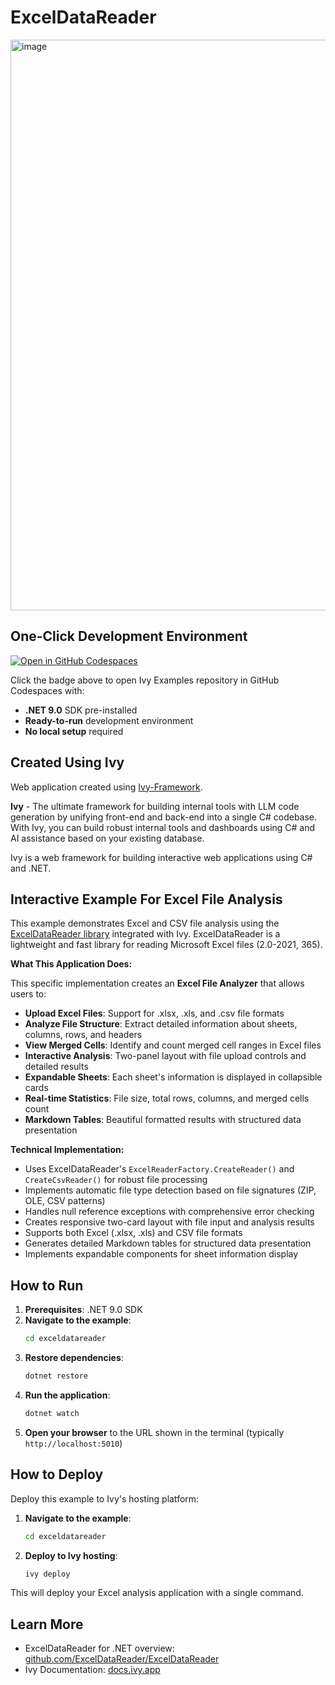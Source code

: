 # ExcelDataReader

<img width="1917" height="913" alt="image" src="https://github.com/user-attachments/assets/f1cd1de6-515a-41a6-832b-4b99231d5776" />

## One-Click Development Environment

[![Open in GitHub Codespaces](https://github.com/codespaces/badge.svg)](https://github.com/codespaces/new?hide_repo_select=true&ref=main&repo=Ivy-Interactive%2FIvy-Examples&machine=standardLinux32gb&devcontainer_path=.devcontainer%2Fexceldatareader%2Fdevcontainer.json&location=EuropeWest)

Click the badge above to open Ivy Examples repository in GitHub Codespaces with:
- **.NET 9.0** SDK pre-installed
- **Ready-to-run** development environment
- **No local setup** required

## Created Using Ivy

Web application created using [Ivy-Framework](https://github.com/Ivy-Interactive/Ivy-Framework).

**Ivy** - The ultimate framework for building internal tools with LLM code generation by unifying front-end and back-end into a single C# codebase. With Ivy, you can build robust internal tools and dashboards using C# and AI assistance based on your existing database.

Ivy is a web framework for building interactive web applications using C# and .NET.

## Interactive Example For Excel File Analysis

This example demonstrates Excel and CSV file analysis using the [ExcelDataReader library](https://github.com/ExcelDataReader/ExcelDataReader) integrated with Ivy. ExcelDataReader is a lightweight and fast library for reading Microsoft Excel files (2.0-2021, 365).

**What This Application Does:**

This specific implementation creates an **Excel File Analyzer** that allows users to:

- **Upload Excel Files**: Support for .xlsx, .xls, and .csv file formats
- **Analyze File Structure**: Extract detailed information about sheets, columns, rows, and headers
- **View Merged Cells**: Identify and count merged cell ranges in Excel files
- **Interactive Analysis**: Two-panel layout with file upload controls and detailed results
- **Expandable Sheets**: Each sheet's information is displayed in collapsible cards
- **Real-time Statistics**: File size, total rows, columns, and merged cells count
- **Markdown Tables**: Beautiful formatted results with structured data presentation

**Technical Implementation:**

- Uses ExcelDataReader's `ExcelReaderFactory.CreateReader()` and `CreateCsvReader()` for robust file processing
- Implements automatic file type detection based on file signatures (ZIP, OLE, CSV patterns)
- Handles null reference exceptions with comprehensive error checking
- Creates responsive two-card layout with file input and analysis results
- Supports both Excel (.xlsx, .xls) and CSV file formats
- Generates detailed Markdown tables for structured data presentation
- Implements expandable components for sheet information display

## How to Run

1. **Prerequisites**: .NET 9.0 SDK
2. **Navigate to the example**:
   ```bash
   cd exceldatareader
   ```
3. **Restore dependencies**:
   ```bash
   dotnet restore
   ```
4. **Run the application**:
   ```bash
   dotnet watch
   ```
5. **Open your browser** to the URL shown in the terminal (typically `http://localhost:5010`)

## How to Deploy

Deploy this example to Ivy's hosting platform:

1. **Navigate to the example**:
   ```bash
   cd exceldatareader
   ```
2. **Deploy to Ivy hosting**:
   ```bash
   ivy deploy
   ```
This will deploy your Excel analysis application with a single command.

## Learn More

- ExcelDataReader for .NET overview: [github.com/ExcelDataReader/ExcelDataReader](https://github.com/ExcelDataReader/ExcelDataReader)
- Ivy Documentation: [docs.ivy.app](https://docs.ivy.app)
